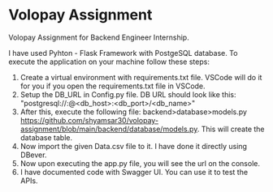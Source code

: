 # Volopay Assignment
Volopay Assignment for Backend Engineer Internship.

I have used Pyhton - Flask Framework with PostgeSQL database. 
To execute the application on your machine follow these steps:

1. Create a virtual environment with requirements.txt file. VSCode will do it for you if you open the requirements.txt file in VSCode.
2. Setup the DB_URL in Config.py file. DB URL should look like this: "postgresql://<username>:<password>@<db_host>:<db_port>/<db_name>"
3. After this, execute the following file: backend>database>models.py https://github.com/shyamsar30/volopay-assignment/blob/main/backend/database/models.py. This will create the database table.
4. Now import the given Data.csv file to it. I have done it directly using DBever.
5. Now upon executing the app.py file, you will see the url on the console. 
6. I have documented code with Swagger UI. You can use it to test the APIs.
